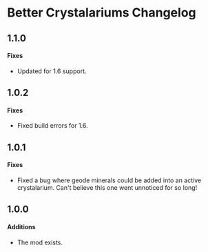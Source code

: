 ﻿# Better Crystalariums Changelog

## 1.1.0
#### Fixes
* Updated for 1.6 support.

## 1.0.2
#### Fixes
* Fixed build errors for 1.6.

## 1.0.1
#### Fixes
* Fixed a bug where geode minerals could be added into an active crystalarium. Can't believe this one went unnoticed for so long!

## 1.0.0
#### Additions
* The mod exists.
